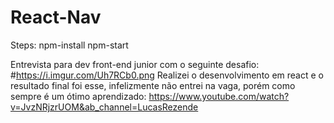 # React-Nav

Steps:
npm-install
npm-start

Entrevista para dev front-end junior com o seguinte desafio:
#https://i.imgur.com/Uh7RCb0.png
Realizei o desenvolvimento em react e o resultado final foi esse, infelizmente não entrei na vaga, porém como sempre é um ótimo aprendizado:
https://www.youtube.com/watch?v=JvzNRjzrUOM&ab_channel=LucasRezende
